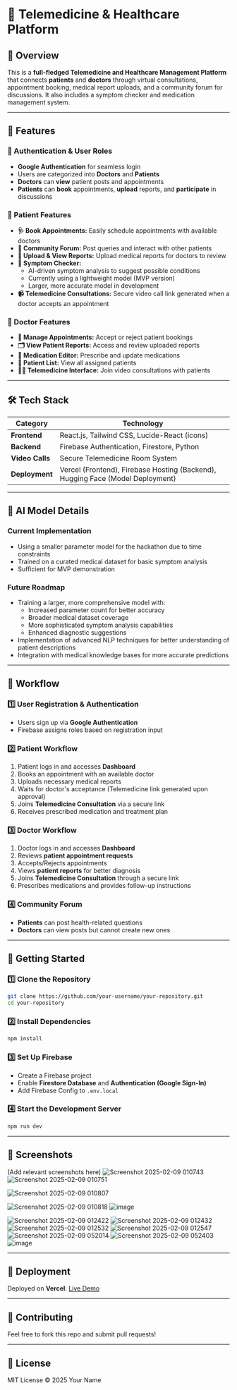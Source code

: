 # 🏥 Telemedicine & Healthcare Platform

## 📌 Overview
This is a **full-fledged Telemedicine and Healthcare Management Platform** that connects **patients** and **doctors** through virtual consultations, appointment booking, medical report uploads, and a community forum for discussions. It also includes a symptom checker and medication management system.

---

## 🌟 Features

### **🔹 Authentication & User Roles**
- **Google Authentication** for seamless login
- Users are categorized into **Doctors** and **Patients**
- **Doctors** can **view** patient posts and appointments
- **Patients** can **book** appointments, **upload** reports, and **participate** in discussions

### **🔹 Patient Features**
- **🩺 Book Appointments:** Easily schedule appointments with available doctors
- **💬 Community Forum:** Post queries and interact with other patients
- **📁 Upload & View Reports:** Upload medical reports for doctors to review
- **📌 Symptom Checker:** 
  - AI-driven symptom analysis to suggest possible conditions
  - Currently using a lightweight model (MVP version)
  - Larger, more accurate model in development
- **📹 Telemedicine Consultations:** Secure video call link generated when a doctor accepts an appointment

### **🔹 Doctor Features**
- **📅 Manage Appointments:** Accept or reject patient bookings
- **🗂️ View Patient Reports:** Access and review uploaded reports
- **📝 Medication Editor:** Prescribe and update medications
- **👥 Patient List:** View all assigned patients
- **👨‍⚕️ Telemedicine Interface:** Join video consultations with patients

---

## 🛠️ Tech Stack

| Category            | Technology           |
|--------------------|---------------------|
| **Frontend**       | React.js, Tailwind CSS, Lucide-React (icons) |
| **Backend**        | Firebase Authentication, Firestore, Python |
| **Video Calls**    | Secure Telemedicine Room System |
| **Deployment**     | Vercel (Frontend), Firebase Hosting (Backend), Hugging Face (Model Deployment) |

---

## 🤖 AI Model Details

### Current Implementation
- Using a smaller parameter model for the hackathon due to time constraints
- Trained on a curated medical dataset for basic symptom analysis
- Sufficient for MVP demonstration

### Future Roadmap
- Training a larger, more comprehensive model with:
  - Increased parameter count for better accuracy
  - Broader medical dataset coverage
  - More sophisticated symptom analysis capabilities
  - Enhanced diagnostic suggestions
- Implementation of advanced NLP techniques for better understanding of patient descriptions
- Integration with medical knowledge bases for more accurate predictions

---

## 🔄 Workflow

### **1️⃣ User Registration & Authentication**
- Users sign up via **Google Authentication**
- Firebase assigns roles based on registration input

### **2️⃣ Patient Workflow**
1. Patient logs in and accesses **Dashboard**
2. Books an appointment with an available doctor
3. Uploads necessary medical reports
4. Waits for doctor's acceptance (Telemedicine link generated upon approval)
5. Joins **Telemedicine Consultation** via a secure link
6. Receives prescribed medication and treatment plan

### **3️⃣ Doctor Workflow**
1. Doctor logs in and accesses **Dashboard**
2. Reviews **patient appointment requests**
3. Accepts/Rejects appointments
4. Views **patient reports** for better diagnosis
5. Joins **Telemedicine Consultation** through a secure link
6. Prescribes medications and provides follow-up instructions

### **4️⃣ Community Forum**
- **Patients** can post health-related questions
- **Doctors** can view posts but cannot create new ones

---

## 🚀 Getting Started

### **1️⃣ Clone the Repository**
```bash
git clone https://github.com/your-username/your-repository.git
cd your-repository
```

### **2️⃣ Install Dependencies**
```bash
npm install
```

### **3️⃣ Set Up Firebase**
- Create a Firebase project
- Enable **Firestore Database** and **Authentication (Google Sign-In)**
- Add Firebase Config to `.env.local`

### **4️⃣ Start the Development Server**
```bash
npm run dev
```

---

## 📸 Screenshots
(Add relevant screenshots here)
![Screenshot 2025-02-09 010743](https://github.com/user-attachments/assets/44f84456-7d6e-4d26-b165-a55b32735670)
![Screenshot 2025-02-09 010751](https://github.com/user-attachments/assets/a22cd5b8-4d53-4258-9d88-53ed3d4b7ec9)

![Screenshot 2025-02-09 010807](https://github.com/user-attachments/assets/9ac47018-f46b-4288-ac7b-4d2b66ffd766)

![Screenshot 2025-02-09 010818](https://github.com/user-attachments/assets/ad57ed97-b5d7-4b7e-aae8-ac1f9884c4b1)
![image](https://github.com/user-attachments/assets/b25d086c-92be-4fc4-9152-d031e21f2ef5)

![Screenshot 2025-02-09 012422](https://github.com/user-attachments/assets/e76bdd9d-1cb7-4181-9d7d-4f3b5bc0de2d)
![Screenshot 2025-02-09 012432](https://github.com/user-attachments/assets/3c0e670d-4061-4265-b2d0-cb4efd4cbac1)
![Screenshot 2025-02-09 012532](https://github.com/user-attachments/assets/09f7fefa-ab33-4b48-9c53-8b03e01ccdd5)
![Screenshot 2025-02-09 012547](https://github.com/user-attachments/assets/a6676b19-5f70-4976-9349-31b068bef6c4)
![Screenshot 2025-02-09 052014](https://github.com/user-attachments/assets/e63062b1-83ad-4697-930c-2cf8bf4a180f)
![Screenshot 2025-02-09 052403](https://github.com/user-attachments/assets/9083d41b-6e1a-4d6c-834b-58fe45d492d1)
![image](https://github.com/user-attachments/assets/c4dce297-ed1c-4cef-a9dd-04a3d6084ad8)

---

## 📌 Deployment
Deployed on **Vercel**: [Live Demo](https://big-docs.vercel.app/)

---

## 🤝 Contributing
Feel free to fork this repo and submit pull requests!

---

## 📜 License
MIT License © 2025 Your Name
